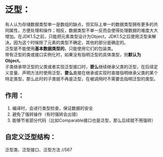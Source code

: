 # 泛型：
有人认为存储数据类型单一是数组的缺点，但实际上单一的数据类型拥有更多的共同属性，方便处理和操作；相反，数据类型不单一反而会使得处理数据的难度大大增加。在JDK1.5之前，只能把元素类型设计为Object，JDK1.5之后使用泛型来解决。因为这个时候除了元素的类型不确定，其他的部分是确定的。  
泛型是不能使用**基本数据类型的**，只能使用它们的包装类。  
带有泛型的类或接口实例化时，如果没有指明泛型的具体类型，则**默认为Object**。  
子类继承带泛型的父类或者实现泛型接口时，**要么**继续继承父类的泛型，在后续定义变量、声明方法时使用泛型，**要么**直接在继承或实现时直接指明继承父类的某个特定类型，那么此时的子类就不再是泛型，在被调用时不需要去指明泛型的类型。

## 作用：
1. 编译时，会进行类型检查，保证数据的安全
2. 避免了强转操作（有时强转会出错）
3. 能够节省部分代码（比如Comparable接口也是泛型，那么后续就不用强转）

## 自定义泛型结构：
泛型类、泛型接口、泛型方法
//567